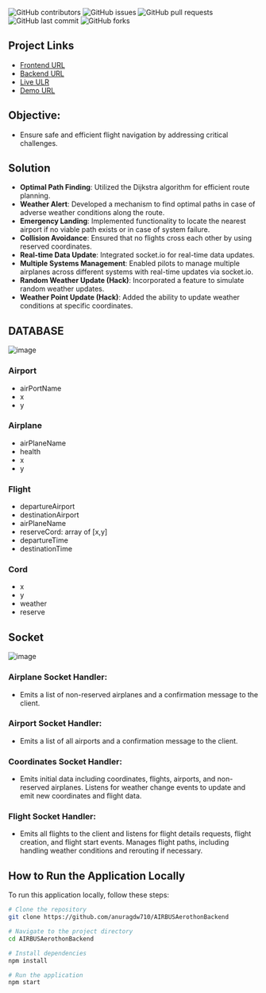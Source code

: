 ![GitHub contributors](https://img.shields.io/github/contributors/anuragdw710/AIRBUSAerothonBackend)
![GitHub issues](https://img.shields.io/github/issues/anuragdw710/AIRBUSAerothonBackend)
![GitHub pull requests](https://img.shields.io/github/issues-pr/anuragdw710/AIRBUSAerothonBackend)
![GitHub last commit](https://img.shields.io/github/last-commit/anuragdw710/AIRBUSAerothonBackend)
![GitHub forks](https://img.shields.io/github/forks/anuragdw710/AIRBUSAerothonBackend)



## Project Links
- [Frontend URL](https://github.com/altyon-get/flight-dashboard)
- [Backend URL](https://github.com/anuragdw710/AIRBUSAerothonBackend)
- [Live ULR](https://aeronavigator.vercel.app/)
- [Demo URL](https://drive.google.com/drive/folders/1br_PotmnpvmjXB-ZQgdEObXPrJHmRIoU?usp=sharing)


## Objective: 
- Ensure safe and efficient flight navigation by addressing critical challenges.

## Solution
- **Optimal Path Finding**: Utilized the Dijkstra algorithm for efficient route planning.
- **Weather Alert**: Developed a mechanism to find optimal paths in case of adverse weather conditions along the route.
- **Emergency Landing**: Implemented functionality to locate the nearest airport if no viable path exists or in case of system failure.
- **Collision Avoidance**: Ensured that no flights cross each other by using reserved coordinates.
- **Real-time Data Update**: Integrated socket.io for real-time data updates.
- **Multiple Systems Management**: Enabled pilots to manage multiple airplanes across different systems with real-time updates via socket.io.
- **Random Weather Update (Hack)**: Incorporated a feature to simulate random weather updates.
- **Weather Point Update (Hack)**: Added the ability to update weather conditions at specific coordinates.


## DATABASE
![image](https://github.com/anuragdw710/AIRBUSAerothonBackend/assets/78266752/f414e0fd-edae-4141-8877-e49c5263f852)


### Airport

- airPortName
- x
- y

### Airplane

- airPlaneName
- health
- x
- y

### Flight

- departureAirport
- destinationAirport
- airPlaneName
- reserveCord: array of [x,y]
- departureTime
- destinationTime


### Cord

- x
- y
- weather
- reserve

## Socket

![image](https://github.com/anuragdw710/AIRBUSAerothonBackend/assets/78266752/3cb01bb5-770c-40a9-b3f3-108684b00e54)

### Airplane Socket Handler:
- Emits a list of non-reserved airplanes and a confirmation message to the client.

### Airport Socket Handler:
- Emits a list of all airports and a confirmation message to the client.

### Coordinates Socket Handler:
- Emits initial data including coordinates, flights, airports, and non-reserved airplanes. Listens for weather change events to update and emit new coordinates and flight data.

### Flight Socket Handler:
- Emits all flights to the client and listens for flight details requests, flight creation, and flight start events. Manages flight paths, including handling weather conditions and rerouting if necessary.


## How to Run the Application Locally

To run this application locally, follow these steps:

```bash
# Clone the repository
git clone https://github.com/anuragdw710/AIRBUSAerothonBackend

# Navigate to the project directory
cd AIRBUSAerothonBackend

# Install dependencies
npm install

# Run the application
npm start

